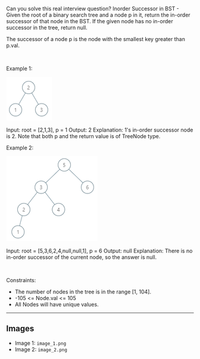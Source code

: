 Can you solve this real interview question? Inorder Successor in BST - Given the root of a binary search tree and a node p in it, return the in-order successor of that node in the BST. If the given node has no in-order successor in the tree, return null.

The successor of a node p is the node with the smallest key greater than p.val.

 

Example 1:

![Example 1](./image_1.png)


Input: root = [2,1,3], p = 1
Output: 2
Explanation: 1's in-order successor node is 2. Note that both p and the return value is of TreeNode type.


Example 2:

![Example 2](./image_2.png)


Input: root = [5,3,6,2,4,null,null,1], p = 6
Output: null
Explanation: There is no in-order successor of the current node, so the answer is null.


 

Constraints:

 * The number of nodes in the tree is in the range [1, 104].
 * -105 <= Node.val <= 105
 * All Nodes will have unique values.

---

## Images

- Image 1: `image_1.png`
- Image 2: `image_2.png`
